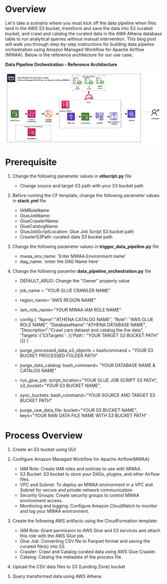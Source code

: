 # Overview
Let's take a scenario where you must kick off the data pipeline when files land in the AWS S3 bucket, transform and save the data into S3 curated bucket, and crawl and catalog the curated data in the AWA Athena database table to run analytical queries without manual intervention. This blog post will walk you through step-by-step instructions for building data pipeline orchestration using Amazon Managed Workflow for Apache Airflow (MWAA). Below is the reference architecture for our use case;

**Data Pipeline Orchestration - Reference Architecture**

![alt text](images/mwaa-data-pipeline-architecture.png)
 

# Prerequisite
1. Change the following parameter values in **etlscript.py** file
    - Change source and target S3 path with your S3 bucket path

2. Before running the CF template, change the following parameter values in **stack.yml** file
    - IAMRoleName
    - GlueJobName:
    - GlueCrawlerName:
    - GlueCatalogName:
    - GlueJobScriptLocation: Glue Job Script S3 bucket path
    - CrawlerS3Path: curated-data S3 bucket path

3. Change the following parameter values in **trigger_data_pipeline.py** file
    - mwaa_env_name: 'Enter MWAA Environment name'
    - dag_name: 'enter the DAG Name here'

4. Change the following paramter **data_pipeline_orchestration.py** file
    - DEFAULT_ARUG: Change the "Owner" property value
    - job_name = "YOUR GLUE CRAWLER NAME"
    - region_name= "AWS REGION NAME"
    - iam_role_name="YOUR MWAA IAM ROLE NAME"

    - config {
        "Name":"ATHENA CATALOG NAME",
        "Role": "AWS GLUE ROLE NAME",
        "DatabaseName":"ATHENA DATABASE NAME",
        "Description":"Crawl cars dataset and catalog the the data",
        'Targets':{'S3Targets' : [{'Path': "YOUR TARGET S3 BUCKET PATH" }]}
    } 
    - purge_processed_data_s3_objects = bashcommand = "YOUR S3 BUCKET PROCESSED FOLDER PATH"
    - purge_data_catalog: bash_command= "YOUR DATABASE NAME & CATALOG NAME"
    - run_glue_job:
        script_location="YOUR GLUE JOB SCRIPT S3 PATH",
        s3_bucket="YOUR S3 BUCKET NAME",
    - sync_buckets: bash_command="YOUR SOURCE AND TARGET S3 BUCKET PATH"
    - purge_raw_data_file: 
        bucket="YOUR S3 BUCKET NAME",
        keys="YOUR RAW DATA FILE NAME WITH S3 BUCKET PATH"

# Process Overview
1. Create an S3 bucket using GUI

2. Configure Amazon Managed Workflow for Apache Airflow(MWAA)
    - IAM Role: Create IAM roles and policies to use with MWAA.
    - S3 Bucket: S3 bucket to store your DAGs, plugins, and other Airflow files.
    - VPC and Subnet: To deploy an MWAA environment in a VPC and Subnet for secure and private network communication.
    - Security Groups: Create security groups to control MWAA environment access.
    - Monitoring and logging: Configure Amazon CloudWatch to monitor and log your MWAA environment.

3. Create the following AWS artifacts using the CloudFormation template:
    - IAM Role: Grant permission to AWS Glue and S3 services and attach this role with the AWS Glue job.
    - Glue Job: Converting CSV file to Parquet format and saving the curated file(s) into S3.
    - Crawler: Crawl and Catalog curated data using AWS Glue Crawler.
    - Catalog: Catalog the metadata of the process file.

4. Upload the CSV data files to S3 (Landing Zone) bucket

5. Query transformed data using AWS Athena